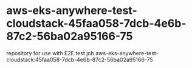 # aws-eks-anywhere-test-cloudstack-45faa058-7dcb-4e6b-87c2-56ba02a95166-75
repository for use with E2E test job aws-eks-anywhere-test-cloudstack:45faa058-7dcb-4e6b-87c2-56ba02a95166-75
